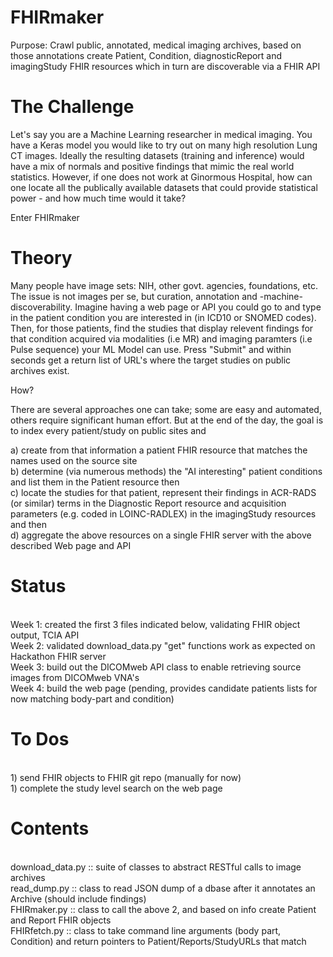 # FHIRmaker
Purpose: Crawl public, annotated, medical imaging archives, based on those annotations create Patient, Condition, diagnosticReport and imagingStudy FHIR resources which in turn are discoverable via a FHIR API


# The Challenge
Let's say you are a Machine Learning researcher in medical imaging. You have a Keras model you would like to try out on many high resolution Lung CT images. Ideally the resulting datasets (training and inference) would have a mix of normals and positive findings that mimic the real world statistics. However, if one does not work at Ginormous Hospital, how can one locate all the publically available datasets that could provide statistical power - and how much time would it take?

Enter FHIRmaker

# Theory
Many people have image sets: NIH, other govt. agencies, foundations, etc. The issue is not images per se, but curation, annotation and -machine- discoverability. Imagine having a web page or API you could go to and type in the patient condition you are interested in (in ICD10  or SNOMED codes). Then, for those patients, find the studies that display relevent findings for that condition acquired via modalities (i.e MR) and imaging paramters (i.e Pulse sequence) your ML Model can use. Press "Submit" and within seconds get a return list of URL's where the target studies on public archives exist.

How?

There are several approaches one can take; some are easy and automated, others require significant human effort. But at the end of the day, the goal is to index every patient/study on public sites and <p>
a) create from that information a patient FHIR resource that matches the names used on the source site
<br>b) determine (via numerous methods) the "AI interesting" patient conditions and list them in the Patient resource then
<br>c) locate the studies for that patient, represent their findings in ACR-RADS (or similar) terms in the Diagnostic Report resource and acquisition parameters (e.g. coded in LOINC-RADLEX) in the imagingStudy resources and then
<br>d) aggregate the above resources on a single FHIR server with the above described Web page and API

# Status
<br>Week 1: created the first 3 files indicated below, validating FHIR object output, TCIA API
<br>Week 2: validated download_data.py "get" functions work as expected on Hackathon FHIR server
<br>Week 3: build out the DICOMweb API class to enable retrieving source images from DICOMweb VNA's
<br>Week 4: build the web page (pending, provides candidate patients lists for now matching body-part and condition)

# To Dos
<br>1) send FHIR objects to FHIR git repo (manually for now)
<br>1) complete the study level search on the web page

# Contents
<br>download_data.py ::	suite of classes to abstract RESTful calls to image archives
<br>read_dump.py ::			class to read JSON dump of a dbase after it annotates an Archive (should include findings)
<br>FHIRmaker.py ::			class to call the above 2, and based on info create Patient and Report FHIR objects
<br>FHIRfetch.py ::			class to take command line arguments (body part, Condition) and return pointers to Patient/Reports/StudyURLs that match


